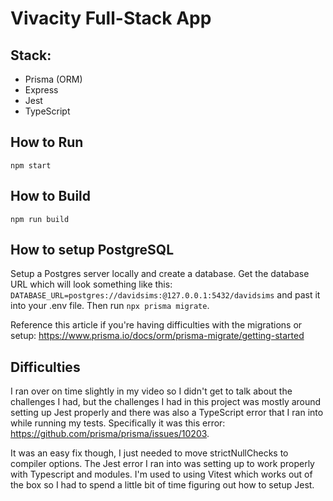 # Vivacity Full-Stack App

## Stack:

- Prisma (ORM)
- Express
- Jest
- TypeScript

## How to Run

`npm start`

## How to Build

`npm run build`

## How to setup PostgreSQL

Setup a Postgres server locally and create a database. Get the database URL which will look something like this: `DATABASE_URL=postgres://davidsims:@127.0.0.1:5432/davidsims` and past it into your .env file. Then run `npx prisma migrate`.

Reference this article if you're having difficulties with the migrations or setup:
https://www.prisma.io/docs/orm/prisma-migrate/getting-started

## Difficulties

I ran over on time slightly in my video so I didn't get to talk about the challenges I had, but the challenges I had in this project was mostly around setting up Jest properly and there was also a TypeScript error that I ran into while running my tests.
Specifically it was this error: https://github.com/prisma/prisma/issues/10203.

It was an easy fix though, I just needed to move strictNullChecks to compiler options. The Jest error I ran into was setting up to work properly with Typescript and modules.
I'm used to using Vitest which works out of the box so I had to spend a little bit of time figuring out how to setup Jest.
